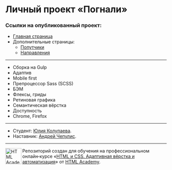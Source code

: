 # Личный проект «Погнали» 

### Ссылки на опубликованный проект:

- [Главная страница](https://julish13.github.io/pognali/index.html)
- Дополнительные страницы:
  - [Попутчики](https://julish13.github.io/pognali/catalog.html)
  - [Направления](https://julish13.github.io/pognali/form.html)

---
- Сборка на Gulp
- Адаптив
- Mobile first
- Препроцессор Sass (SCSS)
- БЭМ
- Флексы, гриды
- Ретиновая графика
- Семантическая вёрстка
- Доступность
- Chrome, Firefox


---

- Студент: [Юлия Колупаева](https://up.htmlacademy.ru/adaptive/21/user/1338117).
- Наставник: [Андрей Чепулис](https://htmlacademy.ru/profile/id240237).

---

<a href="https://htmlacademy.ru/intensive/adaptive"><img align="left" width="50" height="50" alt="HTML Academy" src="https://up.htmlacademy.ru/static/img/intensive/adaptive/logo-for-github-2.png"></a>

Репозиторий создан для обучения на профессиональном онлайн‑курсе «[HTML и CSS. Адаптивная вёрстка и автоматизация](https://htmlacademy.ru/intensive/adaptive)» от [HTML Academy](https://htmlacademy.ru).
